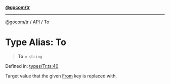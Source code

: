 [**@gocom/tr**](../README.md)

***

[@gocom/tr](../README.md) / [API](../Public/API.md) / To

# Type Alias: To

> **To** = `string`

Defined in: [types/Tr.ts:40](https://github.com/gocom/tr/blob/d768b53543ce63b35a5f07cac228ce05f8680e95/src/types/Tr.ts#L40)

Target value that the given [From](API.From.md) key is replaced with.
